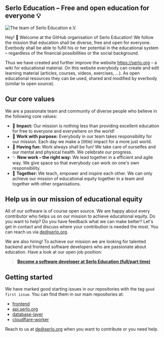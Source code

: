 ## Serlo Education – Free and open education for everyone 💡

![The team of Serlo Education e.V.](https://user-images.githubusercontent.com/1327215/191999233-9c0d0a2c-0c6d-45b4-b146-27d11ed36feb.jpg)

Hey! 👋 Welcome at the GitHub organisation of Serlo Education!
We follow the mission that education shall be diverse, free and open for everyone.
Everbody shall be able to fufill his or her potential in the educational system – regardless of the
financial possibilities or the social background.

Thus we have created and further improve the website https://serlo.org – a wiki for educational material.
On this website everybody can create and edit learning material (articles, courses, videos, exercises, ...).
As open educational resources they can be used, shared and modified by everbody (similar to open source).

## Our core values
We are a passionate team and community of diverse people who believe in the following core values:

* 🚀 **Impact:** Our mission is nothing less than providing excellent education for free to everyone and everywhere on the world!
* 🥰 **Work with purpose:** Everybody in our team takes responsibility for our mission. Each day we make a (little) impact for a more just world.
* 🎉 **Having fun:** Work always shall be fun! We take care of ourselfes and our mental and physical health. We celebrate our progress.
* ✨ **New work – the right way:** We lead together in a efficient and agile way. We give space so that everybody can work on one's own responsibility.
* 🤝 **Together:** We teach, empower and inspire each other. We can only achieve our mission of educational equity together in a team and together with other organisations.

## Help us in our mission of educational equity

All of our software is of course open source. We are happy about every contributor who helps us on our mission to achieve educational equity.
Do you want to help? Do you have feedback what we can make better?
Let's get in contact and discuss where your contribution is needed the most.
You can reach us via [de@serlo.org](mailto:de@serlo.org).

We are also hiring! To achieve our mission we are looking for talented backend and frontend software developers who are passionate about education. Have a look at our open job position:

> [**Become a software developer at Serlo Education (full/part time)**](https://serlo.jobs.personio.de/job/779143)

## Getting started
We have marked good starting issues in our repositories with the tag `good first issue`. You can find them in our main repositories at:

* [frontend](https://github.com/serlo/frontend/issues?q=is%3Aissue+is%3Aopen+label%3A%22good+first+issue%22)
* [api.serlo.org](https://github.com/serlo/api.serlo.org/issues?q=is%3Aissue+is%3Aopen+label%3A%22good+first+issue%22)
* [database-layer](https://github.com/serlo/serlo.org-database-layer/issues?q=is%3Aissue+is%3Aopen+label%3A%22good+first+issue%22)
* [cloudflare-worker](https://github.com/serlo/serlo.org-cloudflare-worker/issues?q=is%3Aissue+is%3Aopen+label%3A%22good+first+issue%22)

Reach to us at [de@serlo.org](mailto:de@serlo.org) when you want to contribute or you need help.
